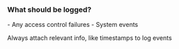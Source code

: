 ### What should be logged?

<aside class="notes">
- Any access control failures
- System events

Always attach relevant info, like timestamps to log events
</aside>
